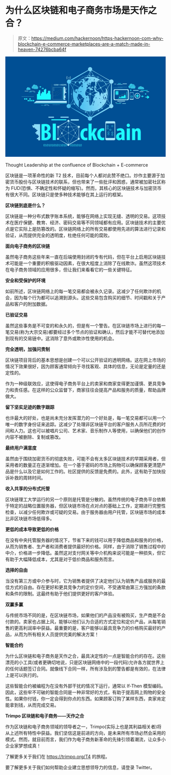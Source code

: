 # 为什么区块链和电子商务市场是天作之合？

> 原文：<https://medium.com/hackernoon/https-hackernoon-com-why-blockchain-e-commerce-marketplaces-are-a-match-made-in-heaven-74276bcba64f>

![](img/32e554c198e53a30d831b5786152b8ff.png)

Thought Leadership at the confluence of Blockchain + E-commerce

区块链是一项革命性的新 T2 技术，目前每个人都对此赞不绝口。炒作主要源于加密货币股份与区块链技术的联系，但也带来了一些批评和困惑，通常被加密社区称为 FUD(恐惧、不确定性和怀疑的缩写)。然而，其核心的区块链技术与加密货币有很大不同。区块链只是使多种技术能够在其上运行的框架。

**区块链到底是什么？**

区块链是一种分布式数字账本系统，能够在网络上实现无缝、透明的交易。这项技术在医疗保健、教育、经济、密码交易等不同领域都有应用。区块链技术的主要优点是它实际上是防篡改的。区块链网络上的所有交易都使用先进的算法进行记录和验证，从而提供完全的透明度，杜绝任何可能的腐败。

**面向电子商务的区块链**

虽然电子商务这些年来一直在后端使用封闭的专有代码，但在平台上启用区块链技术可能是一个重要的积极驱动因素，在很大程度上消除了在线欺诈。虽然这项技术在电子商务领域的应用很多，但让我们来看看它的一些关键特征。

**安全和受保护的环境**

如前所述，区块链网络上的每一笔交易都会被永久记录。这减少了任何欺诈的机会，因为每个行为都可以追溯到源头。这些交易包含购买的细节、时间戳和关于产品和客户的附加数据。

**已验证交易**

虽然这些事务是不可变的和永久的，但是有一个警告。在区块链市场上进行的每一笔交易(称为大宗交易)都要经过多个节点的验证和确认，然后才能不可替代地添加到现有的交易链中。这消除了意外或欺诈性使用的机会。

**完全透明，加强问责制**

区块链项目背后的基本思想是创建一个可以公开验证的透明网络。这在网上市场的情况下效果很好，因为顾客通常倾向于寻找客观、具体的信息，无论是定量的还是定性的。

作为一种级联效应，这使得电子商务平台上的卖家和商家变得更加谨慎、更具竞争力和责任感。在这样的公众监督下，商家往往会提高产品和服务的质量，帮助品牌做大。

**留下坚实足迹的数字跟踪**

也许最大的好处，也是尚未充分发挥潜力的一个好处是，每一笔交易都可以用一个唯一的数字身份证来追踪。这减少了处理非区块链平台的客户服务人员所花费的时间和人力。这也可以被唱片公司、艺术家、音乐制作人等使用，以确保他们的创作内容不被删除、复制或篡改。

**最终用户满意度**

虽然由于围绕加密货币的彻底失败，可能不会有太多区块链技术的早期采用者，但采用者的数量正在逐渐增加。在一个基于密码的市场上购物可以确保顾客更清楚产品是什么以及它是如何工作的。社区提供的反馈是免费的。此外，这有助于加快投诉补救的周转时间。

**收入共享的分布式托管**

区块链理工大学运行的另一个原则是托管是分散的。虽然传统的电子商务平台依赖于特定的战略位置服务器，但区块链市场在点对点的基础上工作，定期进行完整性检查，以减少任何欺诈或可疑的交易。由于服务器由用户托管，区块链市场的成本比非区块链市场低得多。

**更低的成本导致更低的价格**

在没有中央托管服务器的情况下，节省下来的钱可以用于降低商品和服务的价格，从而为销售者、生产者和消费者提供最好的价格。同样，由于消除了销售过程中的中介，价格进一步降低。虽然这对支付网关等中介机构来说可能是一种损失，但它有助于大幅降低成本，尤其是对于低价商品和服务而言。

**选择的自由**

当没有第三方或中介参与时，它为销售者提供了决定他们认为销售产品或服务的最佳方式的自由。存在更好和更具竞争力的定价空间，不受通常由第三方强加的条款和条件的限制。这最终有助于他们提供更好的客户体验。

**双赢多赢**

与传统市场不同的是，在区块链市场，如果他们的产品没有被购买，生产商是不会付款的。卖家也占据上风，能够以他们认为合适的方式定位和定价产品，从每笔销售的更高利润率中获益。最重要的是，客户能够以最具竞争力的价格购买最好的产品，从而为所有相关人员提供完美的解决方案！

**智能合约**

为什么区块链和电子商务是天作之合，最具决定性的一点是智能合约的存在。这些漂亮的小工具(或者更确切地说，只是区块链网络中的一段代码)允许各方就世界上的任何话题签订合同。就像线下合同一样，所有涉及到的警告都是有效的，在法律上是可以执行的。

这些智能合约被编程为在没有外部干扰的情况下运行，通常以 If-Then 模型编码。因此，这些牢不可破的智能合同是一种非常好的方式，有助于提高网上购物的安全性。如果你付钱，你一定会得到你点的东西。如果顾客订购了某样东西，卖家肯定能拿到钱，从而完成交易。

**Trimpo 区块链和电子商务——天作之合**

作为区块链和电子商务领域的领导者之一，Trimpo(实际上也是其利益相关者)将从上述所有特性中获益。我们坚信这是前进的方向，是未来所有市场必然会采用的模式。然而，就目前而言，我们作为电子商务新革命的先锋引领着潮流，让众多小企业家梦想成真！

了解更多关于我们在 https://trimpo.org/T4 的旅程。

要了解更多关于我们如何帮助企业建立思想领导力的信息，请登录 Twitter。